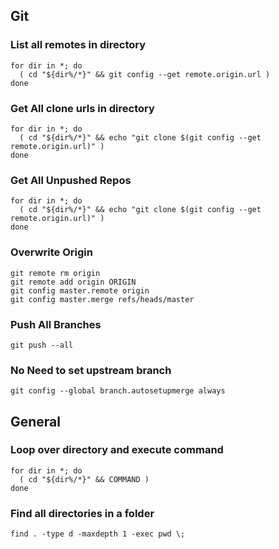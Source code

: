 ## Git
### List all remotes in directory
```
for dir in *; do
  ( cd "${dir%/*}" && git config --get remote.origin.url )
done
```

### Get All clone urls in directory
```
for dir in *; do
  ( cd "${dir%/*}" && echo "git clone $(git config --get remote.origin.url)" )
done
```

### Get All Unpushed Repos
```
for dir in *; do
  ( cd "${dir%/*}" && echo "git clone $(git config --get remote.origin.url)" )
done
```

### Overwrite Origin
```
git remote rm origin
git remote add origin ORIGIN
git config master.remote origin
git config master.merge refs/heads/master
```

### Push All Branches
```
git push --all
```

### No Need to set upstream branch
```
git config --global branch.autosetupmerge always
```

## General
### Loop over directory and execute command
```
for dir in *; do
  ( cd "${dir%/*}" && COMMAND )
done
```

### Find all directories in a folder
```
find . -type d -maxdepth 1 -exec pwd \;
```
<!--stackedit_data:
eyJoaXN0b3J5IjpbLTE1NTg4NzIyMjksLTE3MzcwMzI2ODgsOT
U4Nzc2ODM4LDEzMTE0MzI0NjVdfQ==
-->